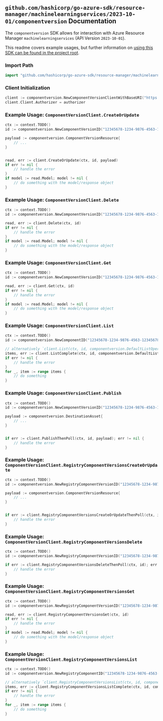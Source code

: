 
## `github.com/hashicorp/go-azure-sdk/resource-manager/machinelearningservices/2023-10-01/componentversion` Documentation

The `componentversion` SDK allows for interaction with Azure Resource Manager `machinelearningservices` (API Version `2023-10-01`).

This readme covers example usages, but further information on [using this SDK can be found in the project root](https://github.com/hashicorp/go-azure-sdk/tree/main/docs).

### Import Path

```go
import "github.com/hashicorp/go-azure-sdk/resource-manager/machinelearningservices/2023-10-01/componentversion"
```


### Client Initialization

```go
client := componentversion.NewComponentVersionClientWithBaseURI("https://management.azure.com")
client.Client.Authorizer = authorizer
```


### Example Usage: `ComponentVersionClient.CreateOrUpdate`

```go
ctx := context.TODO()
id := componentversion.NewComponentVersionID("12345678-1234-9876-4563-123456789012", "example-resource-group", "workspaceValue", "componentValue", "versionValue")

payload := componentversion.ComponentVersionResource{
	// ...
}


read, err := client.CreateOrUpdate(ctx, id, payload)
if err != nil {
	// handle the error
}
if model := read.Model; model != nil {
	// do something with the model/response object
}
```


### Example Usage: `ComponentVersionClient.Delete`

```go
ctx := context.TODO()
id := componentversion.NewComponentVersionID("12345678-1234-9876-4563-123456789012", "example-resource-group", "workspaceValue", "componentValue", "versionValue")

read, err := client.Delete(ctx, id)
if err != nil {
	// handle the error
}
if model := read.Model; model != nil {
	// do something with the model/response object
}
```


### Example Usage: `ComponentVersionClient.Get`

```go
ctx := context.TODO()
id := componentversion.NewComponentVersionID("12345678-1234-9876-4563-123456789012", "example-resource-group", "workspaceValue", "componentValue", "versionValue")

read, err := client.Get(ctx, id)
if err != nil {
	// handle the error
}
if model := read.Model; model != nil {
	// do something with the model/response object
}
```


### Example Usage: `ComponentVersionClient.List`

```go
ctx := context.TODO()
id := componentversion.NewComponentID("12345678-1234-9876-4563-123456789012", "example-resource-group", "workspaceValue", "componentValue")

// alternatively `client.List(ctx, id, componentversion.DefaultListOperationOptions())` can be used to do batched pagination
items, err := client.ListComplete(ctx, id, componentversion.DefaultListOperationOptions())
if err != nil {
	// handle the error
}
for _, item := range items {
	// do something
}
```


### Example Usage: `ComponentVersionClient.Publish`

```go
ctx := context.TODO()
id := componentversion.NewComponentVersionID("12345678-1234-9876-4563-123456789012", "example-resource-group", "workspaceValue", "componentValue", "versionValue")

payload := componentversion.DestinationAsset{
	// ...
}


if err := client.PublishThenPoll(ctx, id, payload); err != nil {
	// handle the error
}
```


### Example Usage: `ComponentVersionClient.RegistryComponentVersionsCreateOrUpdate`

```go
ctx := context.TODO()
id := componentversion.NewRegistryComponentVersionID("12345678-1234-9876-4563-123456789012", "example-resource-group", "registryValue", "componentValue", "versionValue")

payload := componentversion.ComponentVersionResource{
	// ...
}


if err := client.RegistryComponentVersionsCreateOrUpdateThenPoll(ctx, id, payload); err != nil {
	// handle the error
}
```


### Example Usage: `ComponentVersionClient.RegistryComponentVersionsDelete`

```go
ctx := context.TODO()
id := componentversion.NewRegistryComponentVersionID("12345678-1234-9876-4563-123456789012", "example-resource-group", "registryValue", "componentValue", "versionValue")

if err := client.RegistryComponentVersionsDeleteThenPoll(ctx, id); err != nil {
	// handle the error
}
```


### Example Usage: `ComponentVersionClient.RegistryComponentVersionsGet`

```go
ctx := context.TODO()
id := componentversion.NewRegistryComponentVersionID("12345678-1234-9876-4563-123456789012", "example-resource-group", "registryValue", "componentValue", "versionValue")

read, err := client.RegistryComponentVersionsGet(ctx, id)
if err != nil {
	// handle the error
}
if model := read.Model; model != nil {
	// do something with the model/response object
}
```


### Example Usage: `ComponentVersionClient.RegistryComponentVersionsList`

```go
ctx := context.TODO()
id := componentversion.NewRegistryComponentID("12345678-1234-9876-4563-123456789012", "example-resource-group", "registryValue", "componentValue")

// alternatively `client.RegistryComponentVersionsList(ctx, id, componentversion.DefaultRegistryComponentVersionsListOperationOptions())` can be used to do batched pagination
items, err := client.RegistryComponentVersionsListComplete(ctx, id, componentversion.DefaultRegistryComponentVersionsListOperationOptions())
if err != nil {
	// handle the error
}
for _, item := range items {
	// do something
}
```
